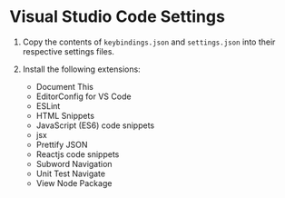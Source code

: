 # Visual Studio Code Settings

1. Copy the contents of `keybindings.json` and `settings.json` into their respective settings files.

2. Install the following extensions:
    * Document This
    * EditorConfig for VS Code
    * ESLint
    * HTML Snippets
    * JavaScript (ES6) code snippets
    * jsx
    * Prettify JSON
    * Reactjs code snippets
    * Subword Navigation
    * Unit Test Navigate
    * View Node Package
